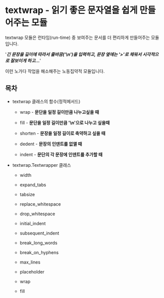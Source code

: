 # textwrap - 읽기 좋은 문자열을 쉽게 만들어주는 모듈

textwrap 모듈은 런타임(run-time) 중 보여주는 문서를 더 편리하게 만들어주는 모듈입니다.

'***긴 문장을 길이에 따라서 줄바꿈('\n')을 입력하고, 문장 옆에는 '>'로 채워서 시각적으로 잘보이게 하고...***'

이런 노가다 작업을 해소해주는 노동집약적 모듈입니다.

## 목차

* textwrap 클래스의 함수(정적메서드)
    
    * wrap      - **문단을 일정 길이만큼 나누고싶을 때**
    
    * fill      - **문단을 일정 길이만큼 '\n'으로 나누고 싶을때**
    
    * shorten   - **문장을 일정 길이로 축약하고 싶을 때**
    
    * dedent    - **문장의 인덴트를 없앨 때**
    
    * indent    - **문단의 각 문장에 인덴트를 추가할 때**

* textwrap.Textwrapper 클래스

    * width
    
    * expand_tabs
    
    * tabsize
    
    * replace_whitespace
    
    * drop_whitespace
    
    * initial_indent
    
    * subsequent_indent
    
    * break_long_words
    
    * break_on_hyphens

    * max_lines
    
    * placeholder
    
    * wrap
    
    * fill